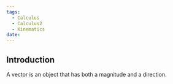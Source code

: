 ```yaml
---
tags:
  - Calculus
  - Calculus2
  - Kinematics
date:
---
```

## Introduction 
A vector is an object that has both a magnitude and a direction. 
